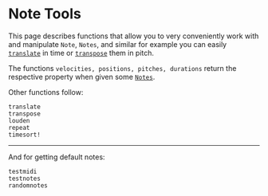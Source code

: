 # Note Tools

This page describes functions that allow you to very conveniently work with
and manipulate `Note`, `Notes`, and similar for example you can easily
[`translate`](@ref) in time or [`transpose`](@ref) them in pitch.

The functions `velocities, positions, pitches, durations` return
the respective property when given some [`Notes`](@ref).

Other functions follow:
```@docs
translate
transpose
louden
repeat
timesort!
```

---

And for getting default notes:

```@docs
testmidi
testnotes
randomnotes
```
